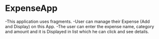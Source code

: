 # ExpenseApp
  -This application uses fragments.
  -User can manage their Expense (Add and Display) on this App.
  -The user can enter the expense name, category and amount and it is Displayed in list which he can click and see details.

